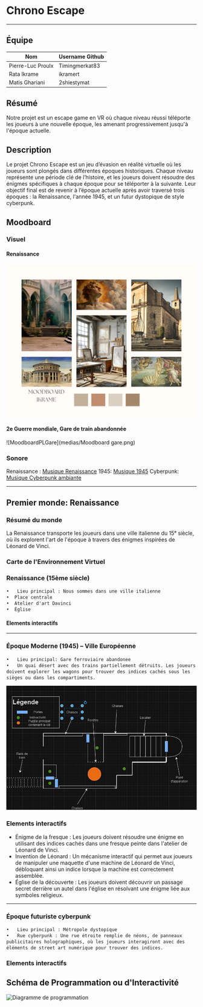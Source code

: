 # Chrono Escape

----

## Équipe 
| Nom           | Username Github|
|---------------|----------------|
| Pierre-Luc Proulx  | Timingmerkat83|
| Rata Ikrame   | ikramert |
| Matis Ghariani | 2shiestymat|

## Résumé
Notre projet est un escape game en VR où chaque niveau réussi téléporte les joueurs à une nouvelle époque, les amenant progressivement jusqu'à l'époque actuelle. 
## Description
Le projet Chrono Escape est un jeu d’évasion en réalité virtuelle où les joueurs sont plongés dans différentes époques historiques. Chaque niveau représente une période clé de l’histoire, et les joueurs doivent résoudre des énigmes spécifiques à chaque époque pour se téléporter à la suivante. Leur objectif final est de revenir à l’époque actuelle après avoir traversé trois époques : la Renaissance, l'année 1945, et un futur dystopique de style cyberpunk.
## Moodboard

### Visuel
#### Renaissance
![Projet Moodboard Renaissance](./medias/moodboardikrame.png)

#### 2e Guerre mondiale, Gare de train abandonnée
![MoodboardPLGare](medias/Moodboard gare.png)
### Sonore

Renaissance : [Musique Renaissance](https://www.youtube.com/watch?v=1YiAmTYz9SE)
1945: [Musique 1945](https://www.youtube.com/watch?v=OfWc52smNs8&list=PLeulUC74_O8TfKoX2muaphFeCGZ3ms7qe)
Cyberpunk: [Musique Cyberpunk ambiante](https://www.youtube.com/watch?v=zIpXoohOg44&list=RDQMguiWwTjmfiI&start_radio=1)

----
## Premier monde: Renaissance

### Résumé du monde
La Renaissance transporte les joueurs dans une ville italienne du 15ᵉ siècle, où ils explorent l'art de l'époque à travers des énigmes inspirées de Léonard de Vinci.

### Carte de l'Environnement Virtuel


### Renaissance (15ème siècle)
    •	Lieu principal : Nous sommes dans une ville italienne 
    •  Place centrale
    •  Atelier d'art Davinci 
    •  Église 

#### Elements interactifs

   ----
### Époque Moderne (1945) – Ville Européenne

    •	Lieu principal: Gare ferroviaire abandonee
    •	Un quai désert avec des trains partiellement détruits. Les joueurs doivent explorer les wagons pour trouver des indices cachés sous les   sièges ou dans les compartiments.

![schéma1945](medias/schéma1945)
 ### Elements interactifs

   - Énigme de la fresque : Les joueurs doivent résoudre une énigme en utilisant des indices cachés dans une fresque peinte dans l'atelier de Léonard de Vinci.
   - Invention de Léonard : Un mécanisme interactif qui permet aux joueurs de manipuler une maquette d'une machine de Léonard de Vinci, débloquant ainsi un indice lorsque la machine est correctement assemblée.
   - Église de la découverte : Les joueurs doivent découvrir un passage secret derrière un autel dans l'église en résolvant une énigme liée aux symboles religieux.
 ----
### Époque futuriste cyberpunk
    •	Lieu principal : Métropole dystopique
    •	Rue cyberpunk : Une rue étroite remplie de néons, de panneaux publicitaires holographiques, où les joueurs interagiront avec des éléments de street art numérique pour trouver des indices.
 ### Elements interactifs


## Schéma de Programmation ou d'Interactivité

![Diagramme de programmation](./medias/schemaprog.drawio)
